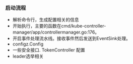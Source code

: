 
### 启动流程

* 解析命令行，生成配置相关的信息
* 开始执行，主要的函数在cmd/kube-controller-manager/app/controllermanager.go:176。 
* 开启事件处理流水线。接收事件然后发送到EventSink处理。
* configz.Config
* 一些安全接口. TokenController 配置
* leader选举相关